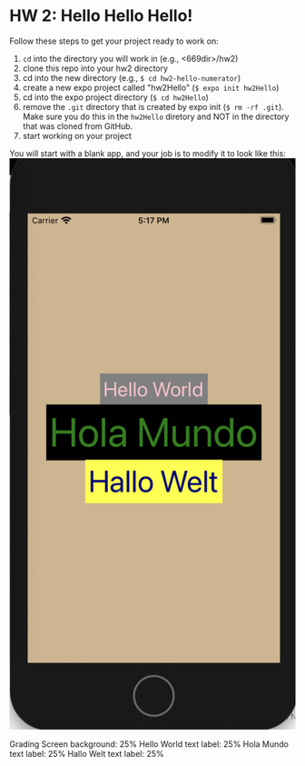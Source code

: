 # HW 2: Hello Hello Hello!

Follow these steps to get your project ready to work on:

1. `cd` into  the directory you will work in (e.g., <669dir>/hw2)
2. clone this repo into your hw2 directory
3. cd into the new directory (e.g., `$ cd hw2-hello-numerator`)
4. create a new expo project called "hw2Hello" (`$ expo init hw2Hello`)
5. cd into the expo project directory (`$ cd hw2Hello`)
6. remove the `.git` directory that is created by expo init (`$ rm -rf .git`). Make sure you do this in the `hw2Hello` diretory and NOT in the directory that was cloned from GitHub.
7. start working on your project

You will start with a blank app, and your job is to modify it to look like this:
![Hello Hello Hello screenshot](https://github.com/SI669-classroom-f20/f20-hw2-hello-starter/blob/master/helloApp.png?raw=true)


Grading
Screen background: 25%
Hello World text label: 25%
Hola Mundo text label: 25%
Hallo Welt text label: 25%
